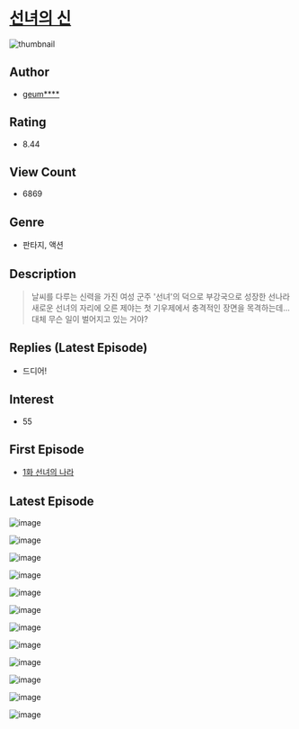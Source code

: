 # [선녀의 신](https://comic.naver.com/bestChallenge/list?titleId=782786)
![thumbnail](https://image-comic.pstatic.net/user_contents_data/challenge_comic/2021/10/01/350266/thumbnail_202x164391b866f_de86_4628_8fb2_ac60218b3393_00005575.JPEG)

## Author
- [geum****](https://comic.naver.com/artistTitle?id=350266)

## Rating
- 8.44

## View Count
- 6869

## Genre
- 판타지, 액션

## Description
> 날씨를 다루는 신력을 가진 여성 군주 '선녀'의 덕으로 부강국으로 성장한 선나라 새로운 선녀의 자리에 오른 제야는 첫 기우제에서 충격적인 장면을 목격하는데… 대체 무슨 일이 벌어지고 있는 거야?

## Replies (Latest Episode)
- 드디어!

## Interest
- 55

## First Episode
- [1화 선녀의 나라](https://comic.naver.com/bestChallenge/detail?titleId=782786&no=1)

## Latest Episode
![image](https://image-comic.pstatic.net/user_contents_data/challenge_comic/2021/11/22/350266/upload_4135205165037008182.jpeg)

![image](https://image-comic.pstatic.net/user_contents_data/challenge_comic/2021/11/22/350266/upload_7003209807929882468.jpeg)

![image](https://image-comic.pstatic.net/user_contents_data/challenge_comic/2021/11/22/350266/upload_3990577824371466809.jpeg)

![image](https://image-comic.pstatic.net/user_contents_data/challenge_comic/2021/11/22/350266/upload_3558744451318244147.jpeg)

![image](https://image-comic.pstatic.net/user_contents_data/challenge_comic/2021/11/22/350266/upload_3558797210713274681.jpeg)

![image](https://image-comic.pstatic.net/user_contents_data/challenge_comic/2021/11/22/350266/upload_4049971050210092339.jpeg)

![image](https://image-comic.pstatic.net/user_contents_data/challenge_comic/2021/11/22/350266/upload_3546693980038443832.jpeg)

![image](https://image-comic.pstatic.net/user_contents_data/challenge_comic/2021/11/22/350266/upload_3905523809552578612.jpeg)

![image](https://image-comic.pstatic.net/user_contents_data/challenge_comic/2021/11/22/350266/upload_3833461791731508067.jpeg)

![image](https://image-comic.pstatic.net/user_contents_data/challenge_comic/2021/11/22/350266/upload_3688504416440432181.jpeg)

![image](https://image-comic.pstatic.net/user_contents_data/challenge_comic/2021/11/22/350266/upload_3690472502690264677.jpeg)

![image](https://image-comic.pstatic.net/user_contents_data/challenge_comic/2021/11/22/350266/upload_7378134665836638305.jpeg)
